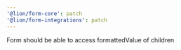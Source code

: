 ```yaml
---
'@lion/form-core': patch
'@lion/form-integrations': patch
---
```


Form should be able to access formattedValue of children
